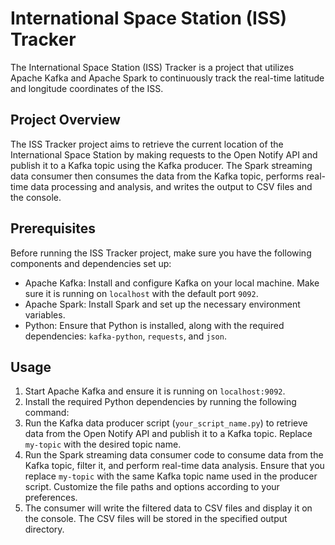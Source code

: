 # International Space Station (ISS) Tracker

The International Space Station (ISS) Tracker is a project that utilizes Apache Kafka and Apache Spark to continuously track the real-time latitude and longitude coordinates of the ISS.

## Project Overview

The ISS Tracker project aims to retrieve the current location of the International Space Station by making requests to the Open Notify API and publish it to a Kafka topic using the Kafka producer. The Spark streaming data consumer then consumes the data from the Kafka topic, performs real-time data processing and analysis, and writes the output to CSV files and the console.

## Prerequisites

Before running the ISS Tracker project, make sure you have the following components and dependencies set up:

- Apache Kafka: Install and configure Kafka on your local machine. Make sure it is running on `localhost` with the default port `9092`.
- Apache Spark: Install Spark and set up the necessary environment variables.
- Python: Ensure that Python is installed, along with the required dependencies: `kafka-python`, `requests`, and `json`.

## Usage

1. Start Apache Kafka and ensure it is running on `localhost:9092`.
2. Install the required Python dependencies by running the following command:
3. Run the Kafka data producer script (`your_script_name.py`) to retrieve data from the Open Notify API and publish it to a Kafka topic. Replace `my-topic` with the desired topic name.
4. Run the Spark streaming data consumer code to consume data from the Kafka topic, filter it, and perform real-time data analysis. Ensure that you replace `my-topic` with the same Kafka topic name used in the producer script. Customize the file paths and options according to your preferences.
5. The consumer will write the filtered data to CSV files and display it on the console. The CSV files will be stored in the specified output directory.
